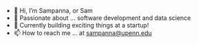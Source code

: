 - 👋 Hi, I’m Sampanna, or Sam
- 👀 Passionate about ... software development and data science
- 🚀 Currently building exciting things at a startup!
- 📫 How to reach me ... at sampanna@upenn.edu

<!---
sampanna-b/sampanna-b is a ✨ special ✨ repository because its `README.md` (this file) appears on your GitHub profile.
You can click the Preview link to take a look at your changes.
--->
